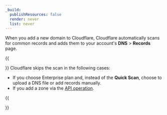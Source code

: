 ```yaml
---
_build:
  publishResources: false
  render: never
  list: never
---
```


When you add a new domain to Cloudflare, Cloudflare automatically scans for common records and adds them to your account's **DNS** > **Records** page. 

{{<Aside type="note">}}
Cloudflare skips the scan in the following cases:

- If you choose Enterprise plan and, instead of the **Quick Scan**, choose to upload a DNS file or add records manually.
- If you add a zone via the [API operation](https://developers.cloudflare.com/api/operations/zones-post).

{{</Aside>}}